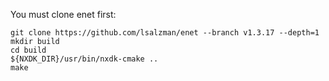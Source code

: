 You must clone enet first:

```
git clone https://github.com/lsalzman/enet --branch v1.3.17 --depth=1
mkdir build
cd build
${NXDK_DIR}/usr/bin/nxdk-cmake ..
make
```
